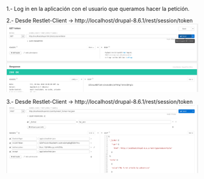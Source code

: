 1.- Log in en la aplicación con el usuario que queramos hacer la petición.

2.- Desde Restlet-Client -> http://localhost/drupal-8.6.1/rest/session/token
![image1](../images/drupal_WS_POST_1.png)

3.- Desde Restlet-Client -> http://localhost/drupal-8.6.1/rest/session/token
![image2](../images/drupal_WS_POST_2.png)
